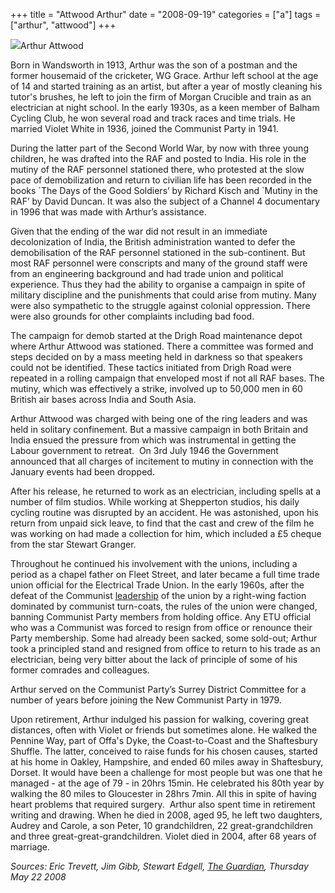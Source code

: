 +++
title = "Attwood Arthur"
date = "2008-09-19"
categories = ["a"]
tags = ["arthur", "attwood"]
+++

![](https://grahamstevenson.me.uk/wp-content/uploads/2008/09/attwood-arthur.jpg)Arthur Attwood

Born in Wandsworth in 1913, Arthur was the son of a postman and the former housemaid of the cricketer, WG Grace. Arthur left school at the age of 14 and started training as an artist, but after a year of mostly cleaning his tutor's brushes, he left to join the firm of Morgan Crucible and train as an electrician at night school. In the early 1930s, as a keen member of Balham Cycling Club, he won several road and track races and time trials. He married Violet White in 1936, joined the Communist Party in 1941.  

During the latter part of the Second World War, by now with three young children, he was drafted into the RAF and posted to India. His role in the mutiny of the RAF personnel stationed there, who protested at the slow pace of demobilization and return to civilian life has been recorded in the books \`The Days of the Good Soldiers’ by Richard Kisch and \`Mutiny in the RAF’ by David Duncan. It was also the subject of a Channel 4 documentary in 1996 that was made with Arthur’s assistance.  
  
Given that the ending of the war did not result in an immediate decolonization of India, the British administration wanted to defer the demobilisation of the RAF personnel stationed in the sub-continent. But most RAF personnel were conscripts and many of the ground staff were from an engineering background and had trade union and political experience. Thus they had the ability to organise a campaign in spite of military discipline and the punishments that could arise from mutiny. Many were also sympathetic to the struggle against colonial oppression. There were also grounds for other complaints including bad food.  
  
The campaign for demob started at the Drigh Road maintenance depot where Arthur Attwood was stationed. There a committee was formed and steps decided on by a mass meeting held in darkness so that speakers could not be identified. These tactics initiated from Drigh Road were repeated in a rolling campaign that enveloped most if not all RAF bases. The mutiny, which was effectively a strike, involved up to 50,000 men in 60 British air bases across India and South Asia.

Arthur Attwood was charged with being one of the ring leaders and was held in solitary confinement. But a massive campaign in both Britain and India ensued the pressure from which was instrumental in getting the Labour government to retreat.  On 3rd July 1946 the Government announced that all charges of incitement to mutiny in connection with the January events had been dropped.

After his release, he returned to work as an electrician, including spells at a number of film studios. While working at Shepperton studios, his daily cycling routine was disrupted by an accident. He was astonished, upon his return from unpaid sick leave, to find that the cast and crew of the film he was working on had made a collection for him, which included a £5 cheque from the star Stewart Granger.

Throughout he continued his involvement with the unions, including a period as a chapel father on Fleet Street, and later became a full time trade union official for the Electrical Trade Union. In the early 1960s, after the defeat of the Communist [leadership](http://www.network54.com/Forum/393207/message/1210876185/Arthur+Attwood+1913%962008) of the union by a right-wing faction dominated by communist turn-coats, the rules of the union were changed, banning Communist Party members from holding office. Any ETU official who was a Communist was forced to resign from office or renounce their Party membership. Some had already been sacked, some sold-out; Arthur took a principled stand and resigned from office to return to his trade as an electrician, being very bitter about the lack of principle of some of his former comrades and colleagues.  
  
Arthur served on the Communist Party’s Surrey District Committee for a number of years before joining the New Communist Party in 1979.

Upon retirement, Arthur indulged his passion for walking, covering great distances, often with Violet or friends but sometimes alone. He walked the Pennine Way, part of Offa's Dyke, the Coast-to-Coast and the Shaftesbury Shuffle. The latter, conceived to raise funds for his chosen causes, started at his home in Oakley, Hampshire, and ended 60 miles away in Shaftesbury, Dorset. It would have been a challenge for most people but was one that he managed - at the age of 79 - in 20hrs 15min. He celebrated his 80th year by walking the 80 miles to Gloucester in 28hrs 7min. All this in spite of having heart problems that required surgery.  Arthur also spent time in retirement writing and drawing. When he died in 2008, aged 95, he left two daughters, Audrey and Carole, a son Peter, 10 grandchildren, 22 great-grandchildren and three great-great-grandchildren. Violet died in 2004, after 68 years of marriage.

_Sources: Eric Trevett, Jim Gibb, Stewart Edgell, [The Guardian](http://www.guardian.co.uk/theguardian),_ _Thursday May 22 2008_
